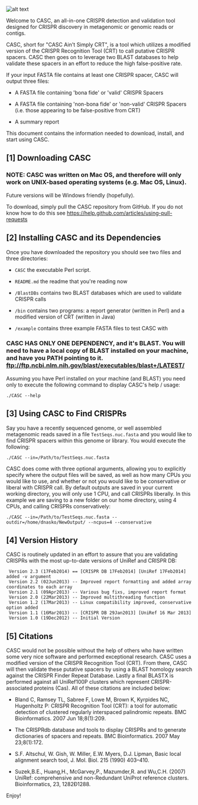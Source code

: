 ![alt text](https://github.com/dnasko/CASC/blob/master/images/casc_logo.png?raw=true "CASC")

Welcome to CASC, an all-in-one CRISPR detection and validation
tool designed for CRISPR discovery in metagenomic or genomic reads or contigs.

CASC, short for "CASC Ain't Simply CRT", is a tool which utilizes
a modified version of the CRISPR Recognition Tool (CRT) to call putative
CRISPR spacers. CASC then goes on to leverage two BLAST databases
to help validate these spacers in an effort to reduce the high
false-positive rate.

If your input FASTA file contains at least one CRISPR spacer, CASC will
output three files:

  * A FASTA file containing 'bona fide' or 'valid' CRISPR Spacers
  
  * A FASTA file containing 'non-bona fide' or 'non-valid' CRISPR Spacers (i.e. those appearing to be false-positive from CRT)
  
  * A summary report

This document contains the information needed to download, install,
and start using CASC.

[1] Downloading CASC
--------------------

### NOTE: CASC was written on Mac OS, and therefore will only work on UNIX-based operating systems (e.g. Mac OS, Linux).
Future versions will be Windows friendly (hopefully).

To download, simply pull the CASC repository from GitHub. If you do not
know how to do this see https://help.github.com/articles/using-pull-requests

[2] Installing CASC and its Dependencies
----------------------------------------

Once you have downloaded the repository you should see two files and three directories:

  * `CASC` the executable Perl script.

  * `README.md` the readme that you're reading now

  * `/BlastDBs` contains two BLAST databases which are used to validate CRISPR calls
  
  * `/bin` contains two programs: a report generator (written in Perl) and a modified version of CRT (written in Java)

  * `/example` contains three example FASTA files to test CASC with

### CASC HAS ONLY ONE DEPENDENCY, and it's BLAST. You will need to have a local copy of BLAST installed on your machine, and have you PATH pointing to it. ftp://ftp.ncbi.nlm.nih.gov/blast/executables/blast+/LATEST/

Assuming you have Perl installed on your machine (and BLAST) you need only
to execute the following command to display CASC's help / usage:

    ./CASC --help

[3] Using CASC to Find CRISPRs
------------------------------

Say you have a recently sequenced genome, or well assembled metagenomic reads
saved in a file `TestSeqs.nuc.fasta` and you would like to find CRISPR spacers
within this genome or library. You would execute the following:

    ./CASC --in=/Path/to/TestSeqs.nuc.fasta

CASC does come with three optional arguments, allowing you to explicitly specify
where the output files will be saved, as well as how many CPUs you would like
to use, and whether or not you would like to be conservative or liberal with CRISPR
call. By default outputs are saved in your current working directory, you
will only use 1 CPU, and call CRISPRs liberally. In this example we are saving
to a new folder on our home directory, using 4 CPUs, and calling CRISPRs conservatively:

    ./CASC --in=/Path/to/TestSeqs.nuc.fasta --outdir=/home/dnasko/NewOutput/ --ncpus=4 --conservative

[4] Version History
-------------------

CASC is routinely updated in an effort to assure that you are validating CRISPRs
with the most up-to-date versions of UniRef and CRISPR DB:

     Version 2.3 (17Feb2014) == [CRISPR DB 17Feb2014] [UniRef 17Feb2014] added -v argument
     Version 2.2 (02Jun2013) -- Improved report formatting and added array coordinates to each array
     Version 2.1 (09Apr2013) -- Various bug fixs, improved report format
     Version 2.0 (22Mar2013) -- Improved multithreading function
     Version 1.2 (17Mar2013) -- Linux compatibility improved, conservative option added
     Version 1.1 (16Mar2013) -- [CRISPR DB 29Jan2013] [UniRef 16 Mar 2013]
     Version 1.0 (19Dec2012) -- Initial Version

[5] Citations
-------------

CASC would not be possible without the help of others who have written some
very nice software and performed exceptional research. CASC uses a modified
version of the CRISPR Recognition Tool (CRT). From there, CASC will then
validate these putative spacers by using a BLAST homology search against the
CRISPR Finder Repeat Database. Lastly a final BLASTX is performed against all
UniRef100P clusters which represent CRISPR-associated proteins (Cas). All of
these citations are included below:

  * Bland C, Ramsey TL, Sabree F, Lowe M, Brown K, Kyrpides NC, Hugenholtz P: CRISPR Recognition Tool (CRT): a tool for automatic detection of clustered regularly interspaced palindromic repeats. BMC Bioinformatics. 2007 Jun 18;8(1):209.

  * The CRISPRdb database and tools to display CRISPRs and to generate dictionaries of spacers and repeats. BMC Bioinformatics. 2007 May 23;8(1):172.
  
  * S.F. Altschul, W. Gish, W. Miller, E.W. Myers, D.J. Lipman, Basic local alignment search tool, J. Mol. Biol. 215 (1990) 403–410.
  
  * Suzek,B.E., Huang,H., McGarvey,P., Mazumder,R. and Wu,C.H. (2007) UniRef: comprehensive and non-Redundant UniProt reference clusters. Bioinformatics, 23, 1282Ð1288.

Enjoy!
